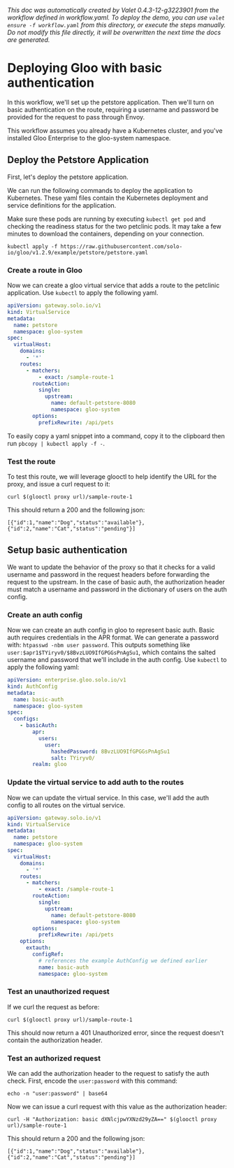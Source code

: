 _This doc was automatically created by Valet 0.4.3-12-g3223901 from the workflow defined in workflow.yaml. To deploy the demo, you can use `valet ensure -f workflow.yaml` from this directory, or execute the steps manually. Do not modify this file directly, it will be overwritten the next time the docs are generated._

# Deploying Gloo with basic authentication

In this workflow, we'll set up the petstore application. Then we'll turn on basic authentication on the route, requiring a username and password be provided for the request to pass through Envoy.


This workflow assumes you already have a Kubernetes cluster, and you've installed Gloo Enterprise to the gloo-system namespace.

## Deploy the Petstore Application

First, let's deploy the petstore application.

 

We can run the following commands to deploy the application to Kubernetes. These yaml files contain the Kubernetes deployment and service definitions for the application.


Make sure these pods are running by executing `kubectl get pod` and checking the readiness status for the two petclinic pods. It may take a few minutes to download the containers, depending on your connection.


```
kubectl apply -f https://raw.githubusercontent.com/solo-io/gloo/v1.2.9/example/petstore/petstore.yaml
```

### Create a route in Gloo

Now we can create a gloo virtual service that adds a route to the petclinic application. Use `kubectl` to apply the following yaml.

```yaml
apiVersion: gateway.solo.io/v1
kind: VirtualService
metadata:
  name: petstore
  namespace: gloo-system
spec:
  virtualHost:
    domains:
      - '*'
    routes:
      - matchers:
          - exact: /sample-route-1
        routeAction:
          single:
            upstream:
              name: default-petstore-8080
              namespace: gloo-system
        options:
          prefixRewrite: /api/pets
```

 

To easily copy a yaml snippet into a command, copy it to the clipboard then run `pbcopy | kubectl apply -f -`.

### Test the route

To test this route, we will leverage glooctl to help identify the URL for the proxy, and issue a curl request to it:

`curl $(glooctl proxy url)/sample-route-1`

This should return a 200 and the following json:
```
[{"id":1,"name":"Dog","status":"available"},{"id":2,"name":"Cat","status":"pending"}]
```

## Setup basic authentication

We want to update the behavior of the proxy so that it checks for a valid username and password in the request headers before forwarding the request to the upstream. In the case of basic auth, the authorization header must match a username and password in the dictionary of users on the auth config.


### Create an auth config

Now we can create an auth config in gloo to represent basic auth. Basic auth requires credentials in the APR format. We can generate a password with: `htpasswd -nbm user password`. This outputs something like `user:$apr1$TYiryv0/$8BvzLUO9IfGPGGsPnAgSu1`, which contains the salted username and password that we'll include in the auth config. Use `kubectl` to apply the following yaml:


```yaml
apiVersion: enterprise.gloo.solo.io/v1
kind: AuthConfig
metadata:
  name: basic-auth
  namespace: gloo-system
spec:
  configs:
    - basicAuth:
        apr:
          users:
            user:
              hashedPassword: 8BvzLUO9IfGPGGsPnAgSu1
              salt: TYiryv0/
        realm: gloo
```

### Update the virtual service to add auth to the routes

Now we can update the virtual service. In this case, we'll add the auth config to all routes on the virtual service.

```yaml
apiVersion: gateway.solo.io/v1
kind: VirtualService
metadata:
  name: petstore
  namespace: gloo-system
spec:
  virtualHost:
    domains:
      - '*'
    routes:
      - matchers:
          - exact: /sample-route-1
        routeAction:
          single:
            upstream:
              name: default-petstore-8080
              namespace: gloo-system
        options:
          prefixRewrite: /api/pets
    options:
      extauth:
        configRef:
          # references the example AuthConfig we defined earlier
          name: basic-auth
          namespace: gloo-system
```

### Test an unauthorized request

If we curl the request as before:

`curl $(glooctl proxy url)/sample-route-1`

This should now return a 401 Unauthorized error, since the request doesn't contain the authorization header.


### Test an authorized request

We can add the authorization header to the request to satisfy the auth check. First, encode the `user:password` with this command:

`echo -n "user:password" | base64`

Now we can issue a curl request with this value as the authorization header:

`curl -H "Authorization: basic dXNlcjpwYXNzd29yZA==" $(glooctl proxy url)/sample-route-1`

This should return a 200 and the following json:
```
[{"id":1,"name":"Dog","status":"available"},{"id":2,"name":"Cat","status":"pending"}]